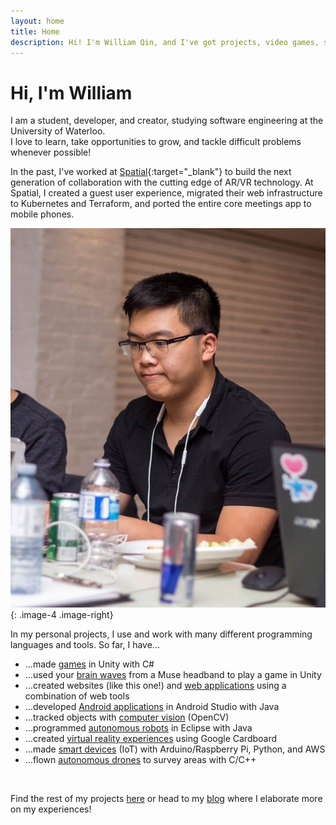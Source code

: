 ```yaml
---
layout: home
title: Home
description: Hi! I'm William Qin, and I've got projects, video games, stories, tutorials, and ideas to share!
---
```


# Hi, I'm William
  
I am a student, developer, and creator, studying software engineering at the University of Waterloo.  
I love to learn, take opportunities to grow, and tackle difficult problems whenever possible!  

In the past, I've worked at [Spatial](https://spatial.io){:target="_blank"} to build the next generation of collaboration with the cutting edge of AR/VR technology. At Spatial, I created a guest user experience, migrated their web infrastructure to Kubernetes and Terraform, and ported the entire core meetings app to mobile phones.  

![It's me at a hackathon!](/assets/img/william6-min.jpg){: .image-4 .image-right}

In my personal projects, I use and work with many different programming languages and tools.
So far, I have...

* ...made [games](/projects/fihgt) in Unity with C#
* ...used your [brain waves](/projects/thinktank) from a Muse headband to play a game in Unity
* ...created websites (like this one!) and [web applications](/projects/talk2control) using a combination of web tools
* ...developed [Android applications](/projects/visionmotion) in Android Studio with Java
* ...tracked objects with [computer vision](/projects/magnet) (OpenCV)
* ...programmed [autonomous robots](/projects/robotics) in Eclipse with Java
* ...created [virtual reality experiences](/projects/cprvr) using Google Cardboard
* ...made [smart devices](/projects/discoalarm) (IoT) with Arduino/Raspberry Pi, Python, and AWS
* ...flown [autonomous drones](/projects/projectbrett) to survey areas with C/C++

<br>

Find the rest of my projects [here](/projects) or head to my [blog](/blog) where I elaborate more on my experiences!

        

